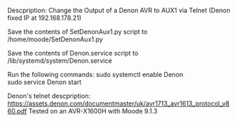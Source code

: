 Descpription: Change the Output of a Denon AVR to AUX1 via Telnet (Denon fixed IP at 192.168.178.21) 

Save the contents of SetDenonAux1.py script to /home/moode/SetDenonAux1.py

Save the contents of Denon.service script to /lib/systemd/system/Denon.service

Run the following commands:
    sudo systemctl enable Denon    
    sudo service Denon start
    
Denon's telnet descpription: https://assets.denon.com/documentmaster/uk/avr1713_avr1613_protocol_v860.pdf
Tested on an AVR-X1600H with Moode 9.1.3
